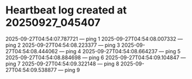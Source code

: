 # Heartbeat log created at 20250927_045407
2025-09-27T04:54:07.787721 — ping 1
2025-09-27T04:54:08.007332 — ping 2
2025-09-27T04:54:08.223377 — ping 3
2025-09-27T04:54:08.444062 — ping 4
2025-09-27T04:54:08.664237 — ping 5
2025-09-27T04:54:08.884698 — ping 6
2025-09-27T04:54:09.104847 — ping 7
2025-09-27T04:54:09.322148 — ping 8
2025-09-27T04:54:09.538877 — ping 9
